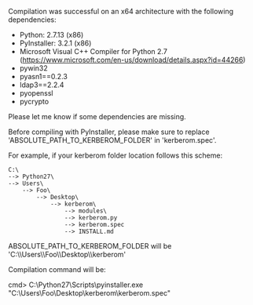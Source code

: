 Compilation was successful on an x64 architecture with the following dependencies:

- Python: 2.7.13 (x86)
- PyInstaller: 3.2.1 (x86)
- Microsoft Visual C++ Compiler for Python 2.7 (https://www.microsoft.com/en-us/download/details.aspx?id=44266)
- pywin32
- pyasn1==0.2.3
- ldap3==2.2.4
- pyopenssl
- pycrypto

Please let me know if some dependencies are missing.

Before compiling with PyInstaller, please make sure to replace 'ABSOLUTE_PATH_TO_KERBEROM_FOLDER' in 'kerberom.spec'.

For example, if your kerberom folder location follows this scheme:

```
C:\
--> Python27\
--> Users\
    --> Foo\
        --> Desktop\
            --> kerberom\
                --> modules\
                --> kerberom.py
                --> kerberom.spec
                --> INSTALL.md
```

ABSOLUTE_PATH_TO_KERBEROM_FOLDER will be 'C:\\\\Users\\\\Foo\\\\Desktop\\\\kerberom'

Compilation command will be:

cmd> C:\Python27\Scripts\pyinstaller.exe "C:\Users\Foo\Desktop\kerberom\kerberom.spec"
